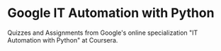 # **Google IT Automation with Python**
Quizzes and Assignments from Google's online specialization "IT Automation with Python" at Coursera. 
